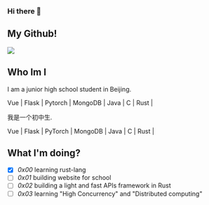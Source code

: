 ### Hi there 👋
## My Github!
<!-- ### Stats -->
<a href="#"><img align="center" src="https://github-readme-stats.vercel.app/api?username=lihe07&count_private=true&show_icons=true&theme=radical"></img></a>
<!-- ### Language
<a href="#"><img src="https://github-readme-stats.vercel.app/api/top-langs/?username=lihe07"></img></a> -->
## Who Im I
I am a junior high school student in Beijing.

Vue | Flask | Pytorch | MongoDB | Java | C | Rust |



我是一个初中生.

Vue | Flask | PyTorch | MongoDB | Java | C | Rust |

## What I'm doing?
- [x] *0x00* learning rust-lang
- [ ] *0x01* building website for school
- [ ] *0x02* building a light and fast APIs framework in Rust
- [ ] *0x03* learning "High Concurrency" and "Distributed computing"
